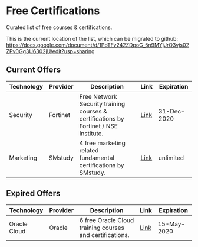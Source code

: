 # Free Certifications

Curated list of free courses &amp; certifications.

This is the current location of the list, which can be migrated to github: https://docs.google.com/document/d/1PbTFv242ZDpoG_5n9MYjJrO3vjs02ZPv0Gg3U6302jU/edit?usp=sharing

## Current Offers

| Technology | Provider | Description | Link | Expiration |
| --- | --- | --- | --- | --- |
| Security | Fortinet | Free Network Security training courses & certifications by Fortinet / NSE Institute. | [Link](https://www.fortinet.com/corporate/about-us/newsroom/press-releases/2020/fortinet-makes-all-online-cybersecurity-training-courses-available-for-free.html) | 31-Dec-2020 |
| Marketing | SMstudy | 4 free marketing related fundamental certifications by SMstudy. | [Link](https://www.smstudy.com/freeresources/earn-4-free-certifications) | unlimited |

## Expired Offers

| Technology | Provider | Description | Link | Expiration |
| --- | --- | --- | --- | --- |
| Oracle Cloud | Oracle | 6 free Oracle Cloud training courses and certifications. | [Link](https://www.oracle.com/corporate/blog/free-certifications-oracle-oci-autonomous-033020.html) | 15-May-2020 |

